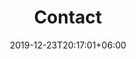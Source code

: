 ---
title         : "Contact"
date          : 2019-12-23T20:17:01+06:00
heading       : "We are Commited To Your <span>Scuccess</span>"
form_heading  : "Contact our support to get quick assistance!"
mail : info@goonline.dev
phone: +92 321 295 66 33
address : Lahore, Pakistan
---